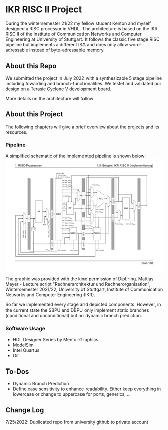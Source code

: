 # IKR RISC II Project
During the wintersemester 21/22 my fellow student Kenton and myself designed a RISC processor in VHDL. The architecture is based on the IKR RISC II of the Institute of Communication Networks and Computer Engineering at University of Stuttgart.
It follows the classic five stage RISC pipeline but implements a different ISA and does only allow word-adressable instead of byte-adressable memory.

## About this Repo
We submitted the project in July 2022 with a synthesizable 5 stage pipeline including fowarding and branch-functionalities. We testet and validated our design on a Terasic Cyclone V development board.

More details on the architecture will follow

## About this Project
The following chapters will give a brief overview about the projects and its resources. 

### Pipeline
A simplified schematic of the implemented pipeline is shown below:
![Simplified pipeline](raro_ikr_risc_II/graphics/pipeline.png)

The graphic was provided with the kind permission of Dipl.-Ing. Mattias Meyer - Lecture script "Rechnerarchitektur und Rechnerorganisation", Wintersemester 2021/22, University of Stuttgart, Institute of Communication Networks and Computer Engineering (IKR).

So far we implemented every stage and depicted components. However, in the current state the SBPU and DBPU only implement static branches (conditional and unconditional) but no dynamic branch prediction. 

### Software Usage
- HDL Designer Series by Mentor Graphics
- ModelSim
- Intel Quartus
- Git


## To-Dos
- Dynamic Branch Prediction
- Define case sensitivity to enhance readability. Either keep everything in lowercase or change to uppercase for ports, generics, ... 


## Change Log
7/25/2022: Duplicated repo from university github to private account